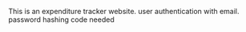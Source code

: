 This is an expenditure tracker website.
user authentication with email. password hashing code needed
